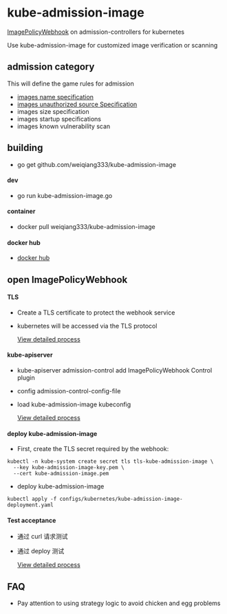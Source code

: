 # kube-admission-image

[ImagePolicyWebhook](https://kubernetes.io/docs/reference/access-authn-authz/admission-controllers/#imagepolicywebhook) on admission-controllers for kubernetes

Use kube-admission-image for customized image verification or scanning


## admission category

This will define the game rules for admission

 - [images name specification](docs/name-policy.md)
 - [images unauthorized source Specification](docs/source-policy.md)
 - images size specification
 - images startup specifications
 - images known vulnerability scan


## building
- go get github.com/weiqiang333/kube-admission-image

#### dev
- go run kube-admission-image.go

#### container
- docker pull weiqiang333/kube-admission-image

#### docker hub
- [docker hub](https://hub.docker.com/repository/docker/weiqiang333/kube-admission-image)


## open ImagePolicyWebhook

#### TLS
 - Create a TLS certificate to protect the webhook service
 - kubernetes will be accessed via the TLS protocol
 
    [View detailed process](docs/deploy-create-tls.md)

#### kube-apiserver
 - kube-apiserver admission-control add ImagePolicyWebhook Control plugin
 - config admission-control-config-file
 - load kube-admission-image kubeconfig

    [View detailed process](docs/deploy-kube-apiserver.md)

#### deploy kube-admission-image
- First, create the TLS secret required by the webhook:
```
kubectl -n kube-system create secret tls tls-kube-admission-image \
  --key kube-admission-image-key.pem \
  --cert kube-admission-image.pem
```
- deploy kube-admission-image
```
kubectl apply -f configs/kubernetes/kube-admission-image-deployment.yaml
```


#### Test acceptance
 - 通过 curl 请求测试
 - 通过 deploy 测试

    [View detailed process](docs/deploy-check.md)


## FAQ
- Pay attention to using strategy logic to avoid chicken and egg problems
